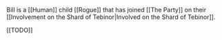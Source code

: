 Bill is a [[Human]] child [[Rogue]] that has joined [[The Party]] on their [[Involvement on the Shard of Tebinor|Involved on the Shard of Tebinor]].

[[TODO]]